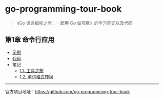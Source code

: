 # go-programming-tour-book

>《Go 语言编程之旅：一起用 Go 做项目》的学习笔记以及代码

## 第1章 命令行应用

- [示例](example)
- [代码](tour)
- 笔记
	- [1.1. 工具之旅](notes/Chapter-1/Section-1-1.md)
	- [1.2. 单词格式转换](notes/Chapter-1/Section-1-2.md)






------

官方项目地址：https://github.com/go-programming-tour-book